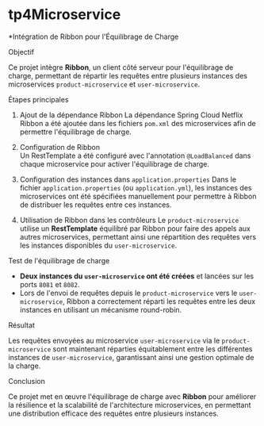 # tp4Microservice

*Intégration de Ribbon pour l'Équilibrage de Charge

Objectif

Ce projet intègre **Ribbon**, un client côté serveur pour l'équilibrage de charge, permettant de répartir les requêtes entre plusieurs instances des microservices `product-microservice` et `user-microservice`.

 Étapes principales

1. Ajout de la dépendance Ribbon 
   La dépendance Spring Cloud Netflix Ribbon a été ajoutée dans les fichiers `pom.xml` des microservices afin de permettre l'équilibrage de charge.

2. Configuration de Ribbon  
   Un RestTemplate a été configuré avec l'annotation `@LoadBalanced` dans chaque microservice pour activer l'équilibrage de charge.

3. Configuration des instances dans `application.properties` 
   Dans le fichier `application.properties` (ou `application.yml`), les instances des microservices ont été spécifiées manuellement pour permettre à Ribbon de distribuer les requêtes entre ces instances.

4. Utilisation de Ribbon dans les contrôleurs
   Le `product-microservice` utilise un **RestTemplate** équilibré par Ribbon pour faire des appels aux autres microservices, permettant ainsi une répartition des requêtes vers les instances disponibles du `user-microservice`.

 Test de l'équilibrage de charge

- **Deux instances du `user-microservice` ont été créées** et lancées sur les ports `8081` et `8082`.
- Lors de l'envoi de requêtes depuis le `product-microservice` vers le `user-microservice`, Ribbon a correctement réparti les requêtes entre les deux instances en utilisant un mécanisme round-robin.

 Résultat

Les requêtes envoyées au microservice `user-microservice` via le `product-microservice` sont maintenant réparties équitablement entre les différentes instances de `user-microservice`, garantissant ainsi une gestion optimale de la charge.

 Conclusion

Ce projet met en œuvre l'équilibrage de charge avec **Ribbon** pour améliorer la résilience et la scalabilité de l'architecture microservices, en permettant une distribution efficace des requêtes entre plusieurs instances.
